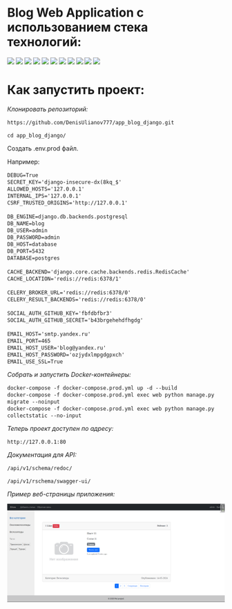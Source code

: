 # Blog Web Application с использованием стека технологий:

<img src="https://img.shields.io/badge/Python-4169E1?style=for-the-badge"/> <img src="https://img.shields.io/badge/Django-008000?style=for-the-badge"/> <img src="https://img.shields.io/badge/DRF-800000?style=for-the-badge"/> <img src="https://img.shields.io/badge/Docker-00BFFF?style=for-the-badge"/> <img src="https://img.shields.io/badge/PostgreSQL-87CEEB?style=for-the-badge"/> <img src="https://img.shields.io/badge/Nginx-67c273?style=for-the-badge"/> <img src="https://img.shields.io/badge/Gunicorn-06bd1e?style=for-the-badge"/> <img src="https://img.shields.io/badge/Redis-800000?style=for-the-badge"/> <img src="https://img.shields.io/badge/Celery-06bd1e?style=for-the-badge"/> <img src="https://img.shields.io/badge/html5-%23E34F26.svg?style=for-the-badge&logo=html5&logoColor=white"/> <img src="https://img.shields.io/badge/css3-%231572B6.svg?style=for-the-badge&logo=css3&logoColor=white"/>

# Как запустить проект:

*Клонировать репозиторий:*
```
https://github.com/DenisUlianov777/app_blog_django.git
```
```
cd app_blog_django/
```

Cоздать .env.prod файл.

Например:
```
DEBUG=True
SECRET_KEY='django-insecure-dx(8kq_$'
ALLOWED_HOSTS='127.0.0.1'
INTERNAL_IPS='127.0.0.1'
CSRF_TRUSTED_ORIGINS='http://127.0.0.1'

DB_ENGINE=django.db.backends.postgresql
DB_NAME=blog
DB_USER=admin
DB_PASSWORD=admin
DB_HOST=database
DB_PORT=5432
DATABASE=postgres

CACHE_BACKEND='django.core.cache.backends.redis.RedisCache'
CACHE_LOCATION='redis://redis:6378/1'

CELERY_BROKER_URL='redis://redis:6378/0'
CELERY_RESULT_BACKENDS='redis://redis:6378/0'

SOCIAL_AUTH_GITHUB_KEY='fbfdbfbr3'
SOCIAL_AUTH_GITHUB_SECRET='b43brgehehdfhgdg'

EMAIL_HOST='smtp.yandex.ru'
EMAIL_PORT=465
EMAIL_HOST_USER='blog@yandex.ru'
EMAIL_HOST_PASSWORD='ozjydxlmpgdgpxch'
EMAIL_USE_SSL=True
```

*Собрать и запустить Docker-контейнеры:*
```
docker-compose -f docker-compose.prod.yml up -d --build
docker-compose -f docker-compose.prod.yml exec web python manage.py migrate --noinput
docker-compose -f docker-compose.prod.yml exec web python manage.py collectstatic --no-input
```


*Теперь проект доступен по адресу:*
```
http://127.0.0.1:80
```

*Документация для API:*
```
/api/v1/schema/redoc/
```

```
/api/v1/rschema/swagger-ui/
```

*Пример веб-страницы приложения:*

![Imgur Image](https://github.com/DenisUlianov777/try/blob/main/blog_bikes.PNG)
